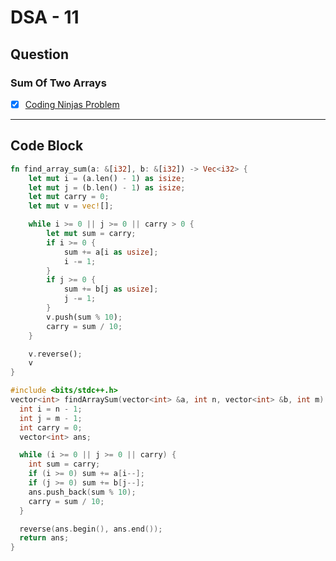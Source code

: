 # DSA - 11

## Question

### Sum Of Two Arrays

- [x] [Coding Ninjas Problem](https://www.naukri.com/code360/problems/sum-of-two-arrays_893186)

---

## Code Block

```rust
fn find_array_sum(a: &[i32], b: &[i32]) -> Vec<i32> {
    let mut i = (a.len() - 1) as isize;
    let mut j = (b.len() - 1) as isize;
    let mut carry = 0;
    let mut v = vec![];

    while i >= 0 || j >= 0 || carry > 0 {
        let mut sum = carry;
        if i >= 0 {
            sum += a[i as usize];
            i -= 1;
        }
        if j >= 0 {
            sum += b[j as usize];
            j -= 1;
        }
        v.push(sum % 10);
        carry = sum / 10;
    }

    v.reverse();
    v
}
```

```c++
#include <bits/stdc++.h>
vector<int> findArraySum(vector<int> &a, int n, vector<int> &b, int m) {
  int i = n - 1;
  int j = m - 1;
  int carry = 0;
  vector<int> ans;

  while (i >= 0 || j >= 0 || carry) {
    int sum = carry;
    if (i >= 0) sum += a[i--];
    if (j >= 0) sum += b[j--];
    ans.push_back(sum % 10);
    carry = sum / 10;
  }

  reverse(ans.begin(), ans.end());
  return ans;
}
```

<!-- ## Code Image

![alt text](image.png) -->
